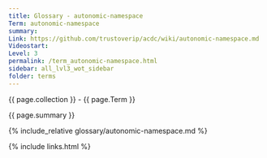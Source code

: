 ```yaml
---
title: Glossary - autonomic-namespace
Term: autonomic-namespace
summary: 
Link: https://github.com/trustoverip/acdc/wiki/autonomic-namespace.md
Videostart: 
Level: 3
permalink: /term_autonomic-namespace.html
sidebar: all_lvl3_wot_sidebar
folder: terms
---
```


{{ page.collection }} - {{ page.Term }}

   {{ page.summary }}

{% include_relative glossary/autonomic-namespace.md %}

 {% include links.html %} 
